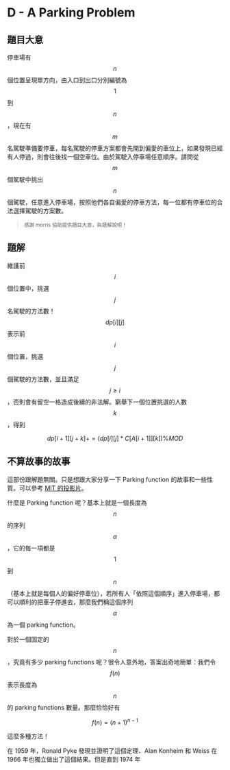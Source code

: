 # D - A Parking Problem

## 題目大意

停車場有 $$n$$ 個位置呈現單方向，由入口到出口分別編號為 $$1$$ 到 $$n$$，現在有 $$m$$ 名駕駛準備要停車，每名駕駛的停車方案都會先開到偏愛的車位上，如果發現已經有人停過，則會往後找一個空車位。由於駕駛入停車場任意順序。請問從 $$m$$ 個駕駛中挑出 $$n$$ 個駕駛，任意進入停車場，按照他們各自偏愛的停車方法，每一位都有停車位的合法選擇駕駛的方案數。

> <small>感謝 morris 協助提供題目大意，與題解說明！</small>

## 題解

維護前 $$i$$ 個位置中，挑選 $$j$$ 名駕駛的方法數！ $$dp[i][j]$$ 表示前 $$i$$ 個位置，挑選 $$j$$ 個駕駛的方法數，並且滿足 $$j\ge  i$$，否則會有留空一格造成後續的非法解。窮舉下一個位置挑選的人數 $$k$$，得到

$$dp[i+1][j+k] += (dp[i][j] * C[A[i+1]][k])\%MOD$$

## 不算故事的故事

這部份跟解題無關。只是想跟大家分享一下 Parking function 的故事和一些性質。可以參考 [MIT 的投影片](http://www-math.mit.edu/~rstan/transparencies/parking3.pdf)。

什麼是 Parking function 呢？基本上就是一個長度為 $$n$$ 的序列 $$\alpha$$，它的每一項都是 $$1$$ 到 $$n$$ （基本上就是每個人的偏好停車位），若所有人「依照這個順序」進入停車場，都可以順利的把車子停進去，那麼我們稱這個序列 $$\alpha$$ 為一個 parking function。

對於一個固定的 $$n$$，究竟有多少 parking functions 呢？很令人意外地，答案出奇地簡單：我們令 $$f(n)$$ 表示長度為 $$n$$ 的 parking functions 數量。那麼恰恰好有

$$f(n) = (n+1)^{n-1}$$

這麼多種方法！

在 1959 年，Ronald Pyke 發現並證明了這個定理、Alan Konheim 和 Weiss 在 1966 年也獨立做出了這個結果。但是直到 1974 年